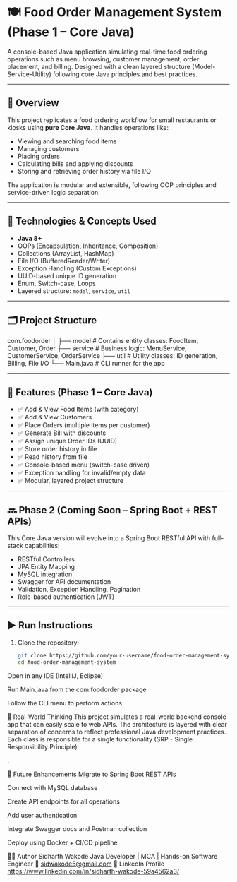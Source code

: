 # 🍽️ Food Order Management System (Phase 1 – Core Java)

A console-based Java application simulating real-time food ordering operations such as menu browsing, customer management, order placement, and billing. Designed with a clean layered structure (Model-Service-Utility) following core Java principles and best practices.

---

## 📌 Overview

This project replicates a food ordering workflow for small restaurants or kiosks using **pure Core Java**. It handles operations like:

- Viewing and searching food items
- Managing customers
- Placing orders
- Calculating bills and applying discounts
- Storing and retrieving order history via file I/O

The application is modular and extensible, following OOP principles and service-driven logic separation.

---

## 🔧 Technologies & Concepts Used

- **Java 8+**
- OOPs (Encapsulation, Inheritance, Composition)
- Collections (ArrayList, HashMap)
- File I/O (BufferedReader/Writer)
- Exception Handling (Custom Exceptions)
- UUID-based unique ID generation
- Enum, Switch-case, Loops
- Layered structure: `model`, `service`, `util`

---

## 🗂️ Project Structure

com.foodorder
│
├── model # Contains entity classes: FoodItem, Customer, Order
├── service # Business logic: MenuService, CustomerService, OrderService
├── util # Utility classes: ID generation, Billing, File I/O
└── Main.java # CLI runner for the app


---

## 🚀 Features (Phase 1 – Core Java)

- ✅ Add & View Food Items (with category)
- ✅ Add & View Customers
- ✅ Place Orders (multiple items per customer)
- ✅ Generate Bill with discounts
- ✅ Assign unique Order IDs (UUID)
- ✅ Store order history in file
- ✅ Read history from file
- ✅ Console-based menu (switch-case driven)
- ✅ Exception handling for invalid/empty data
- ✅ Modular, layered project structure

---

## 🔜 Phase 2 (Coming Soon – Spring Boot + REST APIs)

This Core Java version will evolve into a Spring Boot RESTful API with full-stack capabilities:

- RESTful Controllers
- JPA Entity Mapping
- MySQL integration
- Swagger for API documentation
- Validation, Exception Handling, Pagination
- Role-based authentication (JWT)

---

## ▶️ Run Instructions

1. Clone the repository:

   ```bash
   git clone https://github.com/your-username/food-order-management-system.git
   cd food-order-management-system
Open in any IDE (IntelliJ, Eclipse)

Run Main.java from the com.foodorder package

Follow the CLI menu to perform actions

🧠 Real-World Thinking
This project simulates a real-world backend console app that can easily scale to web APIs. The architecture is layered with clear separation of concerns to reflect professional Java development practices. Each class is responsible for a single functionality (SRP - Single Responsibility Principle).

.

🧩 Future Enhancements
Migrate to Spring Boot REST APIs

Connect with MySQL database

Create API endpoints for all operations

Add user authentication

Integrate Swagger docs and Postman collection

Deploy using Docker + CI/CD pipeline

👨‍💻 Author
Sidharth Wakode
Java Developer | MCA | Hands-on Software Engineer
📧 sidwakode5@gmail.com
🔗 LinkedIn Profile https://www.linkedin.com/in/sidharth-wakode-59a4562a3/

